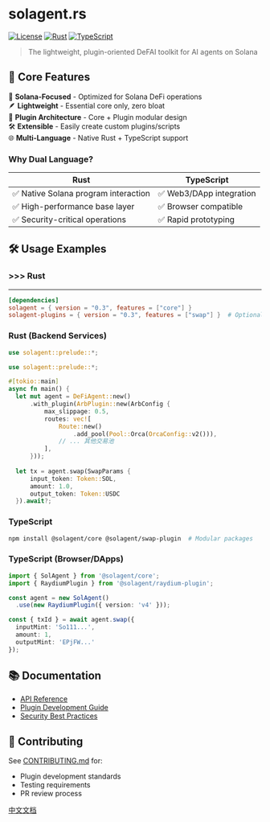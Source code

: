 
# solagent.rs

[![License](https://img.shields.io/badge/license-Apache--2.0-blue)](LICENSE)
[![Rust](https://img.shields.io/badge/Rust-1.83%2B-orange)](https://www.rust-lang.org)
[![TypeScript](https://img.shields.io/badge/TypeScript-5.0%2B-blue)](https://www.typescriptlang.org)

> The lightweight, plugin-oriented DeFAI toolkit for AI agents on Solana

## 🌟 Core Features

🎯 **Solana-Focused** - Optimized for Solana DeFi operations  
🪶 **Lightweight** - Essential core only, zero bloat  
🔌 **Plugin Architecture** - Core + Plugin modular design  
🛠️ **Extensible** - Easily create custom plugins/scripts  
🌐 **Multi-Language** - Native Rust + TypeScript support  

### Why Dual Language?
| Rust | TypeScript |
|------|------------|
| ✅ Native Solana program interaction | ✅ Web3/DApp integration |
| ✅ High-performance base layer | ✅ Browser compatible |
| ✅ Security-critical operations | ✅ Rapid prototyping |


## 🛠️ Usage Examples
### >>> Rust
--- 
```toml
[dependencies]
solagent = { version = "0.3", features = ["core"] }
solagent-plugins = { version = "0.3", features = ["swap"] }  # Optional plugins
```
### Rust (Backend Services)
```rust
use solagent::prelude::*;

use solagent::prelude::*;

#[tokio::main]
async fn main() {
  let mut agent = DeFiAgent::new()
      .with_plugin(ArbPlugin::new(ArbConfig {
          max_slippage: 0.5,
          routes: vec![
              Route::new()
                  .add_pool(Pool::Orca(OrcaConfig::v2())),
              // ... 其他交易池
          ],
      }));
  
  let tx = agent.swap(SwapParams {
      input_token: Token::SOL,
      amount: 1.0,
      output_token: Token::USDC
  }).await?;

```

### TypeScript
```bash
npm install @solagent/core @solagent/swap-plugin  # Modular packages
```
### TypeScript (Browser/DApps)
```typescript
import { SolAgent } from '@solagent/core';
import { RaydiumPlugin } from '@solagent/raydium-plugin';

const agent = new SolAgent()
  .use(new RaydiumPlugin({ version: 'v4' }));

const { txId } = await agent.swap({
  inputMint: 'So111...',
  amount: 1,
  outputMint: 'EPjFW...'
});
```

## 📚 Documentation

- [API Reference](https://docs.solagent.rs)
- [Plugin Development Guide](./docs/PLUGINS.md)
- [Security Best Practices](./docs/SECURITY.md)

## 🤝 Contributing
See [CONTRIBUTING.md](./CONTRIBUTING.md) for:
- Plugin development standards
- Testing requirements
- PR review process

[中文文档](./README.zh.md)
